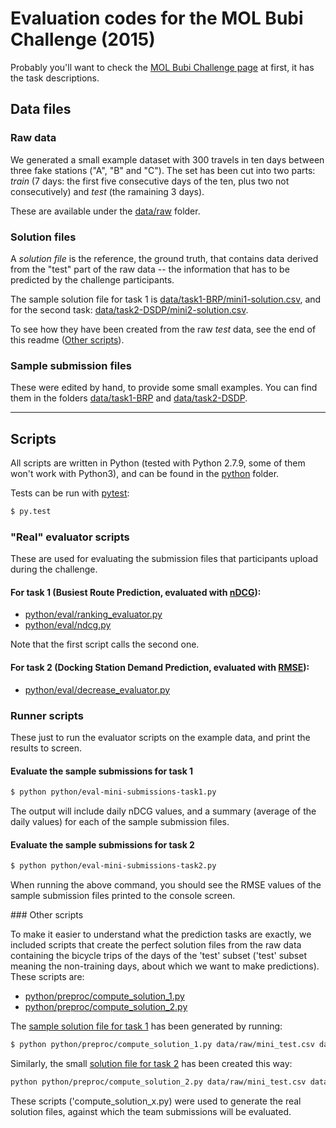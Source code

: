 # Evaluation codes for the MOL Bubi Challenge (2015)

Probably you'll want to check the [MOL Bubi Challenge page](https://dms.sztaki.hu/bubi) at first, it has the task descriptions.

## Data files

### Raw data

We generated a small example dataset with 300 travels in ten days between three fake stations ("A", "B" and "C").
The set has been cut into two parts: _train_ (7 days: the first five consecutive days of the ten, plus two not consecutively) and _test_ (the ramaining 3 days).

These are available under the [data/raw](https://github.com/bubichallenge/challenge-codes/tree/master/data/raw) folder.

### Solution files

A _solution file_ is the reference, the ground truth, that contains data derived from the
"test" part of the raw data -- the information that has to be predicted by the challenge participants.

The sample solution file for task 1 is [data/task1-BRP/mini1-solution.csv](https://github.com/bubichallenge/challenge-codes/blob/master/data/task1-BRP/mini1-solution.csv), and for the second task: [data/task2-DSDP/mini2-solution.csv](https://github.com/bubichallenge/challenge-codes/blob/master/data/task2-DSDP/mini2-solution.csv).

To see how they have been created from the raw _test_ data, see the end of this readme ([Other scripts](#otherscripts)).


### Sample submission files

These were edited by hand, to provide some small examples. You can find them in the folders [data/task1-BRP](https://github.com/bubichallenge/challenge-codes/tree/master/data/task1-BRP) and [data/task2-DSDP](https://github.com/bubichallenge/challenge-codes/tree/master/data/task2-DSDP).

---------

## Scripts

All scripts are written in Python (tested with Python 2.7.9, some of them won't work with Python3), 
and can be found in the [python](https://github.com/bubichallenge/challenge-codes/tree/master/python) folder.

Tests can be run with [pytest](http://pytest.org "py.test"):

```bash
$ py.test
```

### "Real" evaluator scripts

These are used for evaluating the submission files that participants upload during the challenge.

#### For task 1 (Busiest Route Prediction, evaluated with [nDCG](https://en.wikipedia.org/wiki/Discounted_cumulative_gain)):

- [python/eval/ranking_evaluator.py](https://github.com/bubichallenge/challenge-codes/blob/master/python/eval/ranking_evaluator.py)
- [python/eval/ndcg.py](https://github.com/bubichallenge/challenge-codes/blob/master/python/eval/ndcg.py)

Note that the first script calls the second one.

#### For task 2 (Docking Station Demand Prediction, evaluated with [RMSE](https://en.wikipedia.org/wiki/Root-mean-square_deviation)):

- [python/eval/decrease_evaluator.py](https://github.com/bubichallenge/challenge-codes/blob/master/python/eval/decrease_evaluator.py)

### Runner scripts

These just to run the evaluator scripts on the example data, and print the results to screen.

#### Evaluate the sample submissions for task 1

```bash
$ python python/eval-mini-submissions-task1.py
```
The output will include daily nDCG values, and a summary (average of the daily values) for each of the sample submission files.

#### Evaluate the sample submissions for task 2

```bash
$ python python/eval-mini-submissions-task2.py
```
When running the above command, you should see the RMSE values of the sample submission files printed to the console screen.


<a name="otherscripts"/>
### Other scripts

To make it easier to understand what the prediction tasks are exactly, we included scripts that create the perfect solution files from the raw data containing the bicycle trips of the days of the 'test' subset ('test' subset meaning the non-training days, about which we want to make predictions).
These scripts are: 
- [python/preproc/compute_solution_1.py](https://github.com/bubichallenge/challenge-codes/blob/master/python/preproc/compute_solution_1.py)
- [python/preproc/compute_solution_2.py](https://github.com/bubichallenge/challenge-codes/blob/master/python/preproc/compute_solution_2.py)

The [sample solution file for task 1](https://github.com/bubichallenge/challenge-codes/blob/master/data/task1-BRP/mini1-solution.csv)
has been generated by running:

```bash
$ python python/preproc/compute_solution_1.py data/raw/mini_test.csv data/task1-BRP/mini1-solution.csv
```

Similarly, the small [solution file for task 2](https://github.com/bubichallenge/challenge-codes/blob/master/data/task2-DSDP/mini2-solution.csv) has been created this way:

```bash
python python/preproc/compute_solution_2.py data/raw/mini_test.csv data/task2-DSDP/mini2-solution.csv
```

These scripts ('compute_solution_x.py) were used to generate the real solution files, against which the team submissions will be evaluated.
